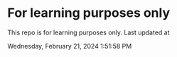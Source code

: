 # For learning purposes only
This repo is for learning purposes only.
Last updated at

Wednesday, February 21, 2024 1:51:58 PM

